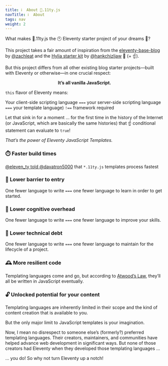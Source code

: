 ```yaml
---
title: ℹ️  About 🍦.11ty.js
navTitle: ℹ️  About
tags: nav
weight: 2
---
```


What makes 🍦.11ty.js the 🕚 Eleventy starter project of your dreams 💭?

This project takes a fair amount of inspiration from the [eleventy-base-blog](https://github.com/11ty/eleventy-base-blog/) by [@zachleat](https://twitter.com/zachleat) and the [Hylia starter kit](https://github.com/hankchizljaw/hylia) by [@hankchizljaw](https://twitter.com/hankchizljaw) 🙌 (+ ☝️).

But this project differs from all other existing blog starter projects—built with Eleventy or otherwise—in one crucial respect:

<p style="text-align:center;"><strong>It’s all vanilla JavaScript.</strong></p>

`this` flavor of Eleventy means:

Your client-side scripting language `===` your server-side scripting language `===` your template language) `!==` framework required

Let that sink in for a moment … for the first time in the history of the Internet (or JavaScript, which are basically the same histories) that ☝️  conditional statement can evaluate to `true`!

_That’s the power of Eleventy JavaScript Templates._

### ⏱️  Faster build times

[@eleven\_ty told @davatron5000](https://twitter.com/eleven_ty/status/1246479139886022656) that `*.11ty.js` templates process fastest

### 🚧 Lower barrier to entry

One fewer language to write `===` one fewer language to learn in order to get started.

### 🤯 Lower cognitive overhead

One fewer language to write `===` one fewer language to improve your skills.

### 🧹 Lower technical debt

One fewer language to write `===` one fewer language to maintain for the lifecycle of a project.

### 🕰️ More resilient code

Templating languages come and go, but according to [Atwood’s Law](https://blog.codinghorror.com/the-principle-of-least-power/), they’ll all be written in JavaScript eventually.

### 🔓 Unlocked potential for your content

Templating languages are inherently limited in their scope and the kind of content creation that is available to you.

But the only major limit to JavaScript templates is your imagination.

Now, I mean no disrespect to someone else’s (formerly?) preferred templating languages. Their creators, maintainers, and communities have helped advance web development in significant ways. But none of those creators had Eleventy when they developed those templating languages …

… you do! So why not turn Eleventy up a notch!
